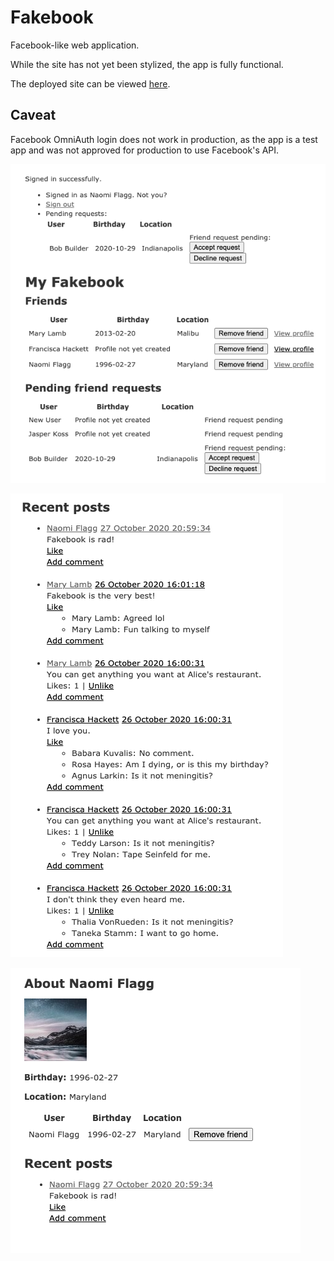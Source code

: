 # Fakebook

Facebook-like web application.

While the site has not yet been stylized, the app is fully functional.

The deployed site can be viewed [here](https://polar-island-23304.herokuapp.com/).

## Caveat
Facebook OmniAuth login does not work in production, as the app is a test app and was not approved for production to use Facebook's API.

![Fakebook sign-in](app/assets/images/ss1.png)

![Fakebook sign-in](app/assets/images/ss2.png)

![Fakebook sign-in](app/assets/images/ss3.png)
